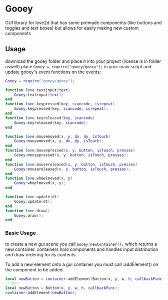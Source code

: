 # Gooey
GUI library for love2d that has some premade components (like buttons and toggles and text boxes) but allows for easily making new custom components

## Usage
download the gooey folder and place it into your project (license is in folder aswell)
place ```Gooey = require("gooey/gooey");``` in your main script
and update gooey's event functions on the events:
```lua
Gooey = require("gooey/gooey");

function love.textinput(text)
    Gooey:textinput(text);
end
function love.keypressed(key, scancode, isrepeat)
    Gooey:keypressed(key, scancode, isrepeat);
end
function love.keyreleased(key, scancode)
    Gooey:keyreleased(key, scancode);
end

function love.mousemoved(x, y, dx, dy, isTouch)
    Gooey:mousemoved(x, y, dx, dy, isTouch);
end
function love.mousepressed(x, y, button, isTouch, presses)
    Gooey:mousepressed(x, y, button, isTouch, presses);
end
function love.mousereleased(x, y, button, isTouch, presses)
    Gooey:mousereleased(x, y, button, isTouch, presses);
end
function love.wheelmoved(x, y)
    Gooey:wheelmoved(x, y);
end

function love.update(dt)
    Gooey:update(dt);
end
function love.draw()
    Gooey:draw();
end
```
### Basic Usage
to create a new gui scene you call ```Gooey:newContainer();``` which returns a new container.
containers hold components and handles input distribution and draw ordering for its contents.

To add a new element onto a gui container you must call :addElement() on the component to be added.
```lua
local newButton = container:addElement(Button(x, y, w, h, callbackFunc));
-- or:
local newButton = Button(x, y, w, h, callbackFunc);
container:addElement(newButton);
```
